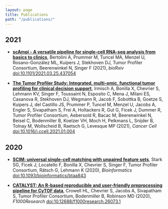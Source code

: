 ```yaml
---
layout: page
title: Publications
path: "/publications/"
---
```


<!-- Please add publications in the same format and including all components as the exisiting // add the newest on top -->

## 2021

* **[scAmpi - A versatile pipeline for single-cell RNA-seq analysis from basics to clinics](/tu-pro_website/publications/scampi/)**, Bertolini A, Prummer M, Tuncel MA, Menzel U, Rosano-González ML, Kuipers J, Stekhoven DJ, Tumor Profiler Consortium, Beerenwinkel N, Singer F (2021), _bioRxiv_ [doi:10.1101/2021.03.25.437054](https://doi.org/10.1101/2021.03.25.437054)

* **[The Tumor Profiler Study: Integrated, multi-​omic, functional tumor profiling for clinical decision support](/tu-pro_website/publications/tupro_design/)**, Irmisch A, Bonilla X, Chevrier S, Lehmann KV, Singer F, Toussaint N, Esposito C, Mena J, Milani ES, Casanova R, Stekhoven DJ, Wegmann R, Jacob F, Sobottka B, Goetze S, Kuipers J, del Castillo JS, Prummer P, Tuncel M, Menzel U, Jacobs A, Engler S, Sivapatham S, Frei A, Holtackers R, Gut G, Ficek J, Dummer R, Tumor Profiler Consortium, Aebersold R, Bacac M, Beerenwinkel N, Beisel C, Bodenmiller B, Koelzer VH, Moch H, Pelkmans L, Snijder B, Tolnay M, Wollscheid B, Raetsch G, Levesque MP (2021), _Cancer Cell_ [doi:10.1016/j.ccell.2021.01.004](https://doi.org/10.1016/j.ccell.2021.01.004)

## 2020

* **[SCIM: universal single-cell matching with unpaired feature sets](/tu-pro_website/publications/scim/)**, Stark SG, Ficek J, Locatello F, Bonilla X, Chevrier S, Singer F, Tumor Profiler Consortium, Rätsch G,  Lehmann K (2020), _Bioinformatics_ [doi:10.1093/bioinformatics/btaa843](https://doi.org/10.1093/bioinformatics/btaa843)

* **[CATALYST: An R-based reproducible and user-friendly preprocessing pipeline for CyTOF data](/tu-pro.ch/publications/catalyst/)**, Crowell HL, Chevrier S, Jacobs A,  Sivapatham S, Tumor Profiler Consortium, Bodenmiller B, Robinson MD (2020), _F1000Research_ [doi:10.12688/f1000research.26073.1](https://doi.org/10.12688/f1000research.26073.1)